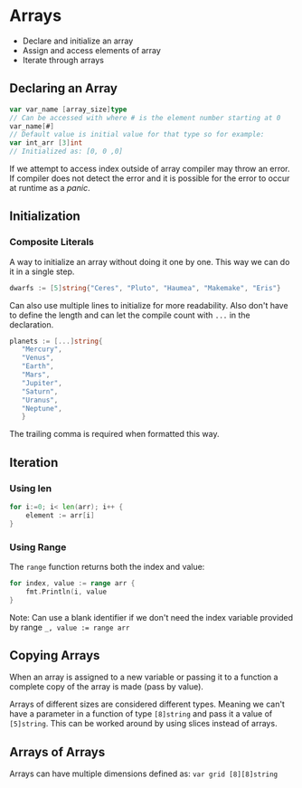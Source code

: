 # Arrays
- Declare and initialize an array 
- Assign and access elements of array 
- Iterate through arrays 

## Declaring an Array 
```go
var var_name [array_size]type
// Can be accessed with where # is the element number starting at 0
var_name[#]
// Default value is initial value for that type so for example:
var int_arr [3]int 
// Initialized as: [0, 0 ,0]
```

If we attempt to access index outside of array compiler may throw an error.  If compiler does not detect the error and it is possible for the error to occur at runtime as a *panic*.

## Initialization
### Composite Literals
A way to initialize an array without doing it one by one. This way we can do it in a single step.
```go
dwarfs := [5]string{"Ceres", "Pluto", "Haumea", "Makemake", "Eris"}
```

Can also use multiple lines to initialize for more readability.  Also don't have to define the length and can let the compile count with `...` in the declaration.
```go
planets := [...]string{
   "Mercury",
   "Venus",
   "Earth",
   "Mars",
   "Jupiter",
   "Saturn",
   "Uranus",
   "Neptune",
   }
```
The trailing comma is required when formatted this way.

## Iteration
### Using len 
```go
for i:=0; i< len(arr); i++ {
	element := arr[i]
}
```
### Using Range
The `range` function returns both the index and value:
```go
for index, value := range arr {
	fmt.Println(i, value
}
```

Note: Can use a blank identifier if we don't need the index variable provided by range
`_, value := range arr`

## Copying Arrays
When an array is assigned to a new variable or passing it to a function a complete copy of the array is made (pass by value).

Arrays of different sizes are considered different types.  Meaning we can't have a parameter in a function of type `[8]string` and pass it a value of `[5]string`.  This can be worked around by using slices instead of arrays.

## Arrays of Arrays
Arrays can have multiple dimensions defined as:
`var grid [8][8]string`
